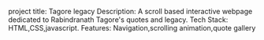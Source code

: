 project title: Tagore legacy
Description: A scroll based interactive webpage dedicated to Rabindranath Tagore's quotes and legacy.
Tech Stack: HTML,CSS,javascript.
Features: Navigation,scrolling animation,quote gallery
